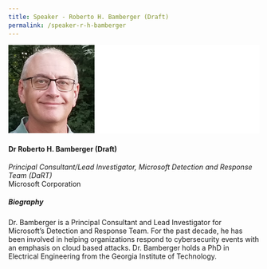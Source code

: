 ```yaml
---
title: Speaker - Roberto H. Bamberger (Draft)
permalink: /speaker-r-h-bamberger
---
```

![Roberto H Bamberger](/images/speakers/Roberto-H-Bamberger.jpg)

#### **Dr Roberto H. Bamberger (Draft)**

*Principal Consultant/Lead Investigator, Microsoft Detection and Response Team (DaRT)*  
Microsoft Corporation

##### **Biography**

Dr. Bamberger is a Principal Consultant and Lead Investigator for Microsoft’s Detection and Response Team. For the past decade, he has been involved in helping organizations respond to cybersecurity events with an emphasis on cloud based attacks. Dr. Bamberger holds a PhD in Electrical Engineering from the Georgia Institute of Technology.